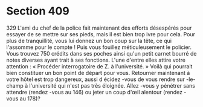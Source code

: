 # Section 409

329
L'ami du chef de la police fait maintenant des efforts désespérés
pour essayer de se mettre sur ses pieds, mais il est bien trop ivre
pour cela. Pour plus de tranquillité, vous lui donnez un bon coup
sur la tête, ce qui l'assomme pour le compte ! Puis vous fouillez
méticuleusement le policier. Vous trouvez 750 crédits dans ses
poches ainsi qu'un petit carnet bourré de notes diverses  ayant
trait à ses fonctions. L'une d'entre elles attire votre attention : «
Procéder interrogatoire de Z. à l'université. » Voilà qui pourrait
bien constituer un bon point de départ pour  vous. Retourner
maintenant à votre hôtel est trop dangereux, aussi d écidez -vous
de vous rendre sur -le-champ à l'université qui n'est pas très
éloignée. Allez -vous y pénétrer sans attendre (rendez -vous au
146) ou jeter un coup d'œil alentour (rendez -vous au 178)?